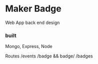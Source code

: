 # Maker Badge
Web App back end design

### built 
Mongo, Express, Node 

Routes
/events
/badge && badge/<id>
/badges
